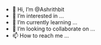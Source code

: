 - 👋 Hi, I’m @Ashrithbit
- 👀 I’m interested in ...
- 🌱 I’m currently learning ...
- 💞️ I’m looking to collaborate on ...
- 📫 How to reach me ...

<!---
Ashrithbit/Ashrithbit is a ✨ special ✨ repository because its `README.md` (this file) appears on your GitHub profile.
You can click the Preview link to take a look at your changes.
--->
